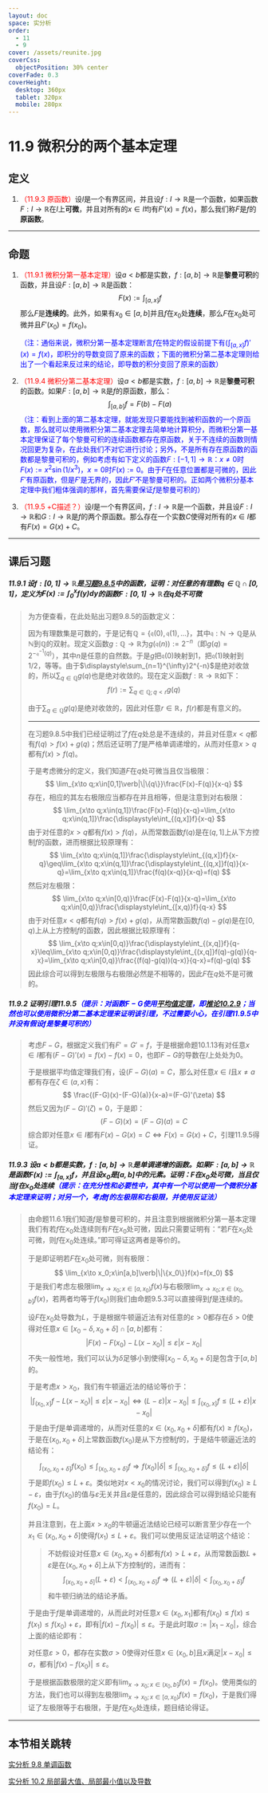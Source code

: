```yaml
---
layout: doc
space: 实分析
order:
  - 11
  - 9
cover: /assets/reunite.jpg
coverCss:
  objectPosition: 30% center
coverFade: 0.3
coverHeight:
  desktop: 360px
  tablet: 320px
  mobile: 280px
---
```

# 11.9 微积分的两个基本定理

## 定义

1. <span style="color:red">（11.9.3 原函数）</span>设$I$是一个有界区间，并且设$f:I\to\mathbb R$是一个函数，如果函数$F:I\to\mathbb R$在$I$上**可微**，并且对所有的$x\in I$均有$F'(x)=f(x)$，那么我们称$F$是$f$的**原函数**。

---

## 命题

1. <span style="color:red">（11.9.1 微积分第一基本定理）</span>设$a<b$都是实数，$f:[a,b]\to\mathbb R$是**黎曼可积**的函数，并且设$F:[a,b]\to\mathbb R$是函数：
   $$
   F(x):=\int_{[a,x]}f
   $$
   那么$F$是**连续的**。此外，如果有$x_0\in[a,b]$并且$f$在$x_0$处**连续**，那么$F$在$x_0$处可微并且$F'(x_0)=f(x_0)$。

   <span style="color:blue">（注：通俗来说，微积分第一基本定理断言$f$在特定的假设前提下有$\displaystyle\left(\int_{[a,x]}f\right)'(x)=f(x)$，即积分的导数变回了原来的函数；下面的微积分第二基本定理则给出了一个看起来反过来的结论，即导数的积分变回了原来的函数）</span>

2. <span style="color:red">（11.9.4 微积分第二基本定理）</span>设$a<b$都是实数，$f:[a,b]\to\mathbb R$是**黎曼可积**的函数。如果$F:[a,b]\to\mathbb R$是$f$的原函数，那么：
   $$
   \int_{[a,b]}f=F(b)-F(a)
   $$
   <span style="color:blue">（注：看到上面的第二基本定理，就能发现只要能找到被积函数的一个原函数，那么就可以使用微积分第二基本定理去简单地计算积分，而微积分第一基本定理保证了每个黎曼可积的连续函数都存在原函数，关于不连续的函数则情况回更为复杂，在此处我们不对它进行讨论；另外，不是所有存在原函数的函数都是黎曼可积的，例如考虑有如下定义的函数$F:[-1,1]\to\mathbb R$：$x\ne 0$时$F(x):=x^2\sin(1/x^3)$，$x=0$时$F(x):=0$。由于$F$在任意位置都是可微的，因此$F'$有原函数，但是$F'$是无界的，因此$F'$不是黎曼可积的。正如两个微积分基本定理中我们粗体强调的那样，首先需要保证$f$是黎曼可积的）</span>

3. <span style="color:red">（11.9.5 +C描述？）</span>设$I$是一个有界区间，$f:I\to\mathbb R$是一个函数，并且设$F:I\to\mathbb R$和$G:I\to\mathbb R$是$f$的两个原函数。那么存在一个实数$C$使得对所有的$x\in I$都有$F(x)=G(x)+C$。

---

## 课后习题

##### 11.9.1 设$f:[0,1]\to\mathbb R$是[习题9.8.5](/docs/Real-Analysis/Chap9/Sec8.md)中的函数，证明：对任意的有理数$q\in\mathbb Q\cap[0,1]$，定义为$\displaystyle F(x):=\int_{0}^{x}f(y)\text{d}y$的函数$F:[0,1]\to\mathbb R$在$q$处不可微

>为方便查看，在此处贴出习题9.8.5的函数定义：
>
>因为有理数集是可数的，于是记有$\mathbb Q=\{\mathfrak{q}(0),\mathfrak{q}(1),...\}$，其中$\mathfrak{q}:\mathbb N\to\mathbb Q$是从$\mathbb N$到$\mathbb Q$的双射。现定义函数$g:\mathbb Q\to\mathbb R$为$g(\mathfrak{q}(n)):=2^{-n}$（即$g(q)=2^{-\mathfrak{q}^{-1}(q)}$），其中$n$是任意的自然数。于是$g$把$\mathfrak{q}(0)$映射到$1$，把$\mathfrak{q}(1)$映射到$1/2$，等等。由于$\displaystyle\sum_{n=1}^{\infty}2^{-n}$是绝对收敛的，所以$\displaystyle\sum_{q\in\mathbb Q}g(q)$也是绝对收敛的。现在定义函数$f:\mathbb R\to\mathbb R$如下：
>$$
>f(r):=\sum_{q\in\mathbb Q;q<r}g(q)
>$$
>
>由于$\displaystyle\sum_{q\in\mathbb Q}g(q)$是绝对收敛的，因此对任意$r\in\mathbb R$，$f(r)$都是有意义的。
>
>---
>
>在习题9.8.5中我们已经证明过了$f$在$q$处总是不连续的，并且对任意$x<q$都有$f(q)>f(x)+g(q)$；然后还证明了$f$是严格单调递增的，从而对任意$x>q$都有$f(x)>f(q)$。
>
>于是考虑微分的定义，我们知道$F$在$q$处可微当且仅当极限：
>$$
>\lim_{x\to q;x\in[0,1]\verb|\|\{q\}}\frac{F(x)-F(q)}{x-q}
>$$
>存在，相应的其左右极限应当都存在并且相等，但是注意到对右极限：
>$$
>\lim_{x\to q;x\in(q,1]}\frac{F(x)-F(q)}{x-q}=\lim_{x\to q;x\in(q,1]}\frac{\displaystyle\int_{(q,x]}f}{x-q}
>$$
>由于对任意的$x>q$都有$f(x)>f(q)$，从而常数函数$f(q)$是在$(q,1]$上从下方控制$f$的函数，进而根据比较原理有：
>$$
>\lim_{x\to q;x\in(q,1]}\frac{\displaystyle\int_{(q,x]}f}{x-q}\geq\lim_{x\to q;x\in(q,1]}\frac{\displaystyle\int_{(q,x]}f(q)}{x-q}=\lim_{x\to q;x\in(q,1]}\frac{f(q)(x-q)}{x-q}=f(q)
>$$
>然后对左极限：
>$$
>\lim_{x\to q;x\in[0,q)}\frac{F(x)-F(q)}{x-q}=\lim_{x\to q;x\in[0,q)}\frac{\displaystyle\int_{[x,q)}f}{q-x}
>$$
>由于对任意$x<q$都有$f(q)>f(x)+g(q)$，从而常数函数$f(q)-g(q)$是在$[0,q)$上从上方控制$f$的函数，因此根据比较原理有：
>$$
>\lim_{x\to q;x\in[0,q)}\frac{\displaystyle\int_{(x,q]}f}{q-x}\leq\lim_{x\to q;x\in[0,q)}\frac{\displaystyle\int_{(x,q]}f(q)-g(q)}{q-x}=\lim_{x\to q;x\in[0,q)}\frac{(f(q)-g(q))(q-x)}{q-x}=f(q)-g(q)
>$$
>因此综合可以得到左极限与右极限必然是不相等的，因此$F$在$q$处不是可微的。

##### 11.9.2 证明引理11.9.5<span style="color:blue">（提示：对函数$F-G$使用[平均值定理](/docs/Real-Analysis/Chap10/Sec2.md)，即[推论10.2.9](/docs/Real-Analysis/Chap10/Sec2.md)；当然也可以使用微积分第二基本定理来证明该引理，不过需要小心，在引理11.9.5中并没有假设$f$是黎曼可积的）</span>

>考虑$F-G$，根据定义我们有$F'=G'=f$，于是根据命题10.1.13有对任意$x\in I$都有$(F-G)'(x)=f(x)-f(x)=0$，也即$F-G$的导数在$I$上处处为$0$。
>
>于是根据平均值定理我们有，设$(F-G)(a)=C$，那么对任意$x\in I$且$x\ne a$都有存在$\zeta\in(a,x)$有：
>$$
>\frac{(F-G)(x)-(F-G)(a)}{x-a}=(F-G)'(\zeta)
>$$
>然后又因为$(F-G)'(\zeta)=0$，于是即：
>$$
>(F-G)(x)=(F-G)(a)=C
>$$
>综合即对任意$x\in I$都有$F(x)-G(x)=C\iff F(x)=G(x)+C$，引理11.9.5得证。

##### 11.9.3 设$a<b$都是实数，$f:[a,b]\to\mathbb R$是单调递增的函数。如果$F:[a,b]\to\mathbb R$是函数$\displaystyle F(x):=\int_{[a,x]}f$，并且设$x_0$是$[a,b]$中的元素。证明：$F$在$x_0$处可微，当且仅当$f$在$x_0$处连续<span style="color:blue">（提示：在充分性和必要性中，其中有一个可以使用一个微积分基本定理来证明；对另一个，考虑$f$的左极限和右极限，并使用反证法）</span>

>由命题11.6.1我们知道$f$是黎曼可积的，并且注意到根据微积分第一基本定理我们有若$f$在$x_0$处连续则有$F$在$x_0$处可微，因此只需要证明有：“若$F$在$x_0$处可微，则$f$在$x_0$处连续。”即可得证这两者是等价的。
>
>于是即证明若$F$在$x_0$处可微，则有极限：
>$$
>\lim_{x\to x_0;x\in[a,b]\verb|\|\{x_0\}}f(x)=f(x_0)
>$$
>于是我们考虑左极限$\displaystyle\lim_{x\to x_0;x\in[a,x_0)}f(x)$与右极限$\displaystyle\lim_{x\to x_0;x\in(x_0,b]}f(x)$，若两者均等于$f(x_0)$则我们由命题9.5.3可以直接得到$f$是连续的。
>
>设$F$在$x_0$处导数为$L$，于是根据牛顿逼近法有对任意的$\varepsilon>0$都存在$\delta>0$使得对任意$x\in[x_0-\delta,x_0+\delta]\cap[a,b]$都有：
>$$
>|F(x)-F(x_0)-L(x-x_0)|\leq\varepsilon|x-x_0|
>$$
>不失一般性地，我们可以认为$\delta$足够小到使得$[x_0-\delta,x_0+\delta]$是包含于$[a,b]$的。
>
>于是考虑$x>x_0$，我们有牛顿逼近法的结论等价于：
>$$
>\left|\int_{(x_0,x]}f-L(x-x_0)\right|\leq\varepsilon|x-x_0|\iff(L-\varepsilon)|x-x_0|\leq\int_{(x_0,x]}f\leq(L+\varepsilon)|x-x_0|
>$$
>于是由于$f$是单调递增的，从而对任意的$x\in(x_0,x_0+\delta]$都有$f(x)\geq f(x_0)$，于是在$(x_0,x_0+\delta]$上常数函数$f(x_0)$是从下方控制$f$的，于是结牛顿逼近法的结论有：
>
>$$
>\int_{(x_0,x_0+\delta]}f(x_0)\leq\int_{(x_0,x_0+\delta]}f\Longrightarrow f(x_0)|\delta|\leq\int_{(x_0,x_0+\delta]}f\leq(L+\varepsilon)|\delta|
>$$
>于是即$f(x_0)\leq L+\varepsilon$。类似地对$x<x_0$的情况讨论，我们可以得到$f(x_0)\geq L-\varepsilon$，由于$f(x_0)$的值与$\varepsilon$无关并且$\varepsilon$是任意的，因此综合可以得到结论只能有$f(x_0)=L$。
>
>并且注意到，在上面$x>x_0$的牛顿逼近法结论已经可以断言至少存在一个$x_1\in(x_0,x_0+\delta]$使得$f(x_1)\leq L+\varepsilon$。我们可以使用反证法证明这个结论：
>
>> 不妨假设对任意$x\in(x_0,x_0+\delta]$都有$f(x)>L+\varepsilon$，从而常数函数$L+\varepsilon$是在$(x_0,x_0+\delta]$上从下方控制$f$的，进而有：
>> $$
>> \int_{(x_0,x_0+\delta]}(L+\varepsilon)<\int_{(x_0,x_0+\delta]}f\Longrightarrow (L+\varepsilon)|\delta|<\int_{(x_0,x_0+\delta]}f
>> $$
>> 和牛顿归纳法的结论矛盾。
>
>于是由于$f$是单调递增的，从而此时对任意$x\in(x_0,x_1]$都有$f(x_0)\leq f(x)\leq f(x_1)\leq f(x_0)+\varepsilon$，即有$|f(x)-f(x_0)|\leq\varepsilon$。于是此时取$\sigma:=|x_1-x_0|$，综合上面的结论即有：
>
>对任意$\varepsilon>0$，都存在实数$\sigma>0$使得对任意$x\in(x_0,b]$且$x$满足$|x-x_0|\leq\sigma$，都有$|f(x)-f(x_0)|\leq\varepsilon$。
>
>于是根据函数极限的定义即有$\displaystyle\lim_{x\to x_0;x\in(x_0,b]}f(x)=f(x_0)$。使用类似的方法，我们也可以得到左极限$\displaystyle\lim_{x\to x_0;x\in[a,x_0)}f(x)=f(x_0)$，于是我们得证了左极限等于右极限，于是$f$在$x_0$处连续，题目结论得证。

---

## 本节相关跳转

[实分析 9.8 单调函数](/docs/Real-Analysis/Chap9/Sec8.md)

[实分析 10.2 局部最大值、局部最小值以及导数](/docs/Real-Analysis/Chap10/Sec2.md)